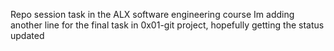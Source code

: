 Repo session task in the ALX software engineering course
Im adding another line for the final task in 0x01-git project, hopefully getting the status updated
